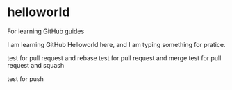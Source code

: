 # helloworld
For learning GitHub guides

I am learning GitHub Helloworld here, and I am typing something for pratice.

test for pull request and rebase
test for pull request and merge
test for pull request and squash

test for push
